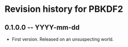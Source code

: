 # Revision history for PBKDF2

## 0.1.0.0  -- YYYY-mm-dd

* First version. Released on an unsuspecting world.
